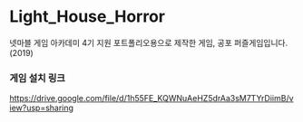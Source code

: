 # Light_House_Horror
 넷마블 게임 아카데미 4기 지원 포트폴리오용으로 제작한 게임, 공포 퍼즐게임입니다.(2019)


### 게임 설치 링크
https://drive.google.com/file/d/1h55FE_KQWNuAeHZ5drAa3sM7TYrDiimB/view?usp=sharing
